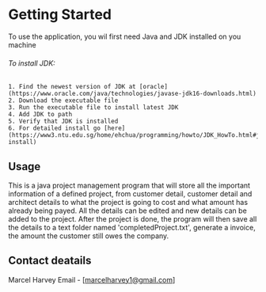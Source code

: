 # Getting Started

To use the application, you wil first need Java and JDK installed on you machine

###### To install JDK:

    1. Find the newest version of JDK at [oracle](https://www.oracle.com/java/technologies/javase-jdk16-downloads.html)
    2. Download the executable file
    3. Run the executable file to install latest JDK
    4. Add JDK to path
    5. Verify that JDK is installed
    6. For detailed install go [here](https://www3.ntu.edu.sg/home/ehchua/programming/howto/JDK_HowTo.html#jdk-install)
 
## Usage

This is a java project management program that will store all the important information of a defined project, from customer detail, customer detail and architect details to what the project is going to cost and what amount has already being payed. All the details can be edited and new details can be added to the project. After the project is done, the program will then save all the details to a text folder named 'completedProject.txt', generate a invoice, the amount the customer still owes the company.

## Contact deatails

Marcel Harvey
Email - [marcelharvey1@gmail.com]